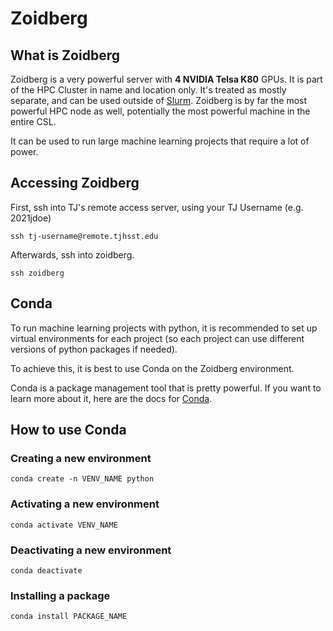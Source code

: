 # Zoidberg

## What is Zoidberg

Zoidberg is a very powerful server with **4 NVIDIA Telsa K80** GPUs. It is part of the HPC Cluster in name and location only. It's treated as mostly separate, and can be used outside of [Slurm](using-infoprism.md). Zoidberg is by far the most powerful HPC node as well, potentially the most powerful machine in the entire CSL.

It can be used to run large machine learning projects that require a lot of power.

## Accessing Zoidberg

First, ssh into TJ's remote access server, using your TJ Username (e.g. 2021jdoe)

```
ssh tj-username@remote.tjhsst.edu
```

Afterwards, ssh into zoidberg.

```
ssh zoidberg
```

## Conda

To run machine learning projects with python, it is recommended to set up virtual environments for each project (so each project can use different versions of python packages if needed).&#x20;

To achieve this, it is best to use Conda on the Zoidberg environment.

Conda is a package management tool that is pretty powerful. If you want to learn more about it, here are the docs for [Conda](https://docs.conda.io/projects/conda/en/latest/).

## How to use Conda

### Creating a new environment

```
conda create -n VENV_NAME python
```

### Activating a new environment

```
conda activate VENV_NAME
```

### Deactivating a new environment

```
conda deactivate
```

### Installing a package

```
conda install PACKAGE_NAME
```



